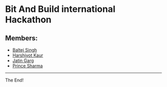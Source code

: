 # Bit And Build international Hackathon

## Members:
- [Baltej Singh](https://github.com/baltej223)
- [Harshjyot Kaur](https://github.com/MAHI21-WEB)
- [Jatin Garg](https://github.com/jatinGa)
- [Prince Sharma](https://github.com/TANICE-GAWD)

---
The End!
